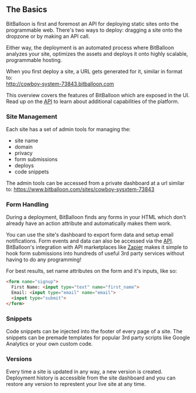 ## The Basics


BitBalloon is first and foremost an API for deploying static sites onto the programmable web. There's two ways to deploy: dragging a site onto the dropzone or by making an API call.

Either way, the deployment is an automated process where BitBalloon analyzes your site, optimizes the assets and deploys it onto highly scalable, programmable hosting.

When you first deploy a site, a URL gets generated for it, similar in format to:<br/> http://cowboy-system-73843.bitballoon.com

<div class="panel">
This overview covers the features of BitBalloon which are exposed in the UI. Read up on the <a href="/docs/api#sites">API</a> to learn about additional capabilities of the platform.
</div>

### Site Management

Each site has a set of admin tools for managing the:

* site name
* domain
* privacy
* form submissions
* deploys
* code snippets

The admin tools can be accessed from a private dashboard at a url similar to:
https://www.bitballoon.com/sites/cowboy-sysxtem-73843

### Form Handling

During a deployment, BitBalloon finds any forms in your HTML which don't already have an action attribute and automatically makes them work.

You can use the site's dashboard to export form data and setup email notifications. Form events and data can also be accessed via the <a href="/docs/api#forms">API</a>. BitBalloon's integration with API marketplaces like <a href="/docs/zapier">Zapier</a> makes it simple to hook form submissions into hundreds of useful 3rd party services without having to do any programming!

For best results, set name attributes on the form and it's inputs, like so:

```html
<form name="signup">
  First Name: <input type="text" name="first_name">
  Email: <input type="email" name="email">
  <input type="submit">
</form>
```



### Snippets

Code snippets can be injected into the footer of every page of a site. The snippets can be premade templates for popular 3rd party scripts like Google Analytics or your own custom code.


### Versions

Every time a site is updated in any way, a new version is created. Deployment history is accessible from the site dashboard and you can restore any version to represtent your live site at any time.
